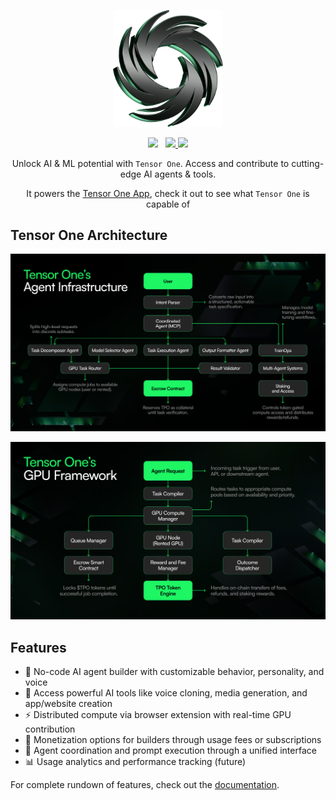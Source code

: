 <p align="center">
<img src="https://github.com/Tensorone-AI/tensorone/blob/main/images/icon.png?raw=true" width="35%" />
<br />
</p>
<p align="center">
<a href="https://docs.tensorone.ai/"><img src="https://img.shields.io/badge/docs-API-blue.svg" /></a> &nbsp;
<a href="https://github.com/Tensorone-AI/tensorone">
  <img src="https://img.shields.io/github/stars/Tensorone-AI/tensorone?style=social" />
</a>
</a>
<a href="#"><img src="https://img.shields.io/badge/built_with-JavaScript-f7df1e.svg" /></a>

<p align="center">
Unlock AI & ML potential with <code>Tensor One</code>. Access and contribute to cutting-edge AI agents & tools.
</p>
<p align="center">
It powers the <a href="https://dapp.tensorone.ai/">Tensor One App</a>, check it out to see what <code>Tensor One</code> is capable of

## Tensor One Architecture

![Agent Infrastructure](https://github.com/Tensorone-AI/tensorone/blob/main/images/infra.jpg?raw=true)

![GPU Framework](https://github.com/Tensorone-AI/tensorone/blob/main/images/gpu.png?raw=true)

## Features

-   🤖 No-code AI agent builder with customizable behavior, personality, and voice
-   🎨 Access powerful AI tools like voice cloning, media generation, and app/website creation
-   ⚡ Distributed compute via browser extension with real-time GPU contribution
-   💸 Monetization options for builders through usage fees or subscriptions
-   🧠 Agent coordination and prompt execution through a unified interface
-   📊 Usage analytics and performance tracking (future)

For complete rundown of features, check out the
[documentation](https://docs.tensorone.ai/).
